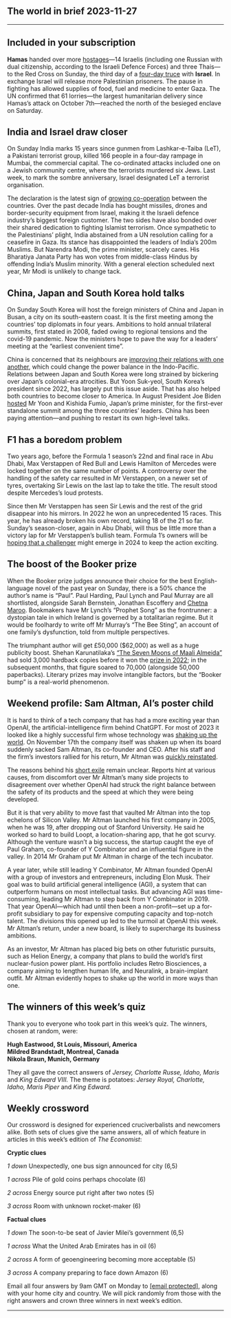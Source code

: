 ## The world in brief 2023-11-27

----------

## Included in your subscription



<strong>Hamas</strong> handed over more [hostages](https://www.economist.com/middle-east-and-africa/2023/11/24/hamas-releases-24-hostages-including-13-israelis)—14 Israelis (including one Russian with dual citizenship, according to the Israeli Defence Forces) and three Thais—to the Red Cross on Sunday, the third day of a [four-day truce](https://www.economist.com/middle-east-and-africa/2023/11/22/israel-strikes-a-hostage-deal-but-promises-the-gaza-war-isnt-over) with <strong>Israel</strong>. In exchange Israel will release more Palestinian prisoners. The pause in fighting has allowed supplies of food, fuel and medicine to enter Gaza. The UN confirmed that 61 lorries—the largest humanitarian delivery since Hamas’s attack on October 7th—reached the north of the besieged enclave on Saturday.

## India and Israel draw closer

On Sunday India marks 15 years since gunmen from Lashkar-e-Taiba (LeT), a Pakistani terrorist group, killed 166 people in a four-day rampage in Mumbai, the commercial capital. The co-ordinated attacks included one on a Jewish community centre, where the terrorists murdered six Jews. Last week, to mark the sombre anniversary, Israel designated LeT a terrorist organisation.

The declaration is the latest sign of [growing co-operation](https://www.economist.com/asia/2023/11/02/narendra-modi-has-shifted-india-from-the-palestinians-to-israel) between the countries. Over the past decade India has bought missiles, drones and border-security equipment from Israel, making it the Israeli defence industry’s biggest foreign customer. The two sides have also bonded over their shared dedication to fighting Islamist terrorism. Once sympathetic to the Palestinians’ plight, India abstained from a UN resolution calling for a ceasefire in Gaza. Its stance has disappointed the leaders of India’s 200m Muslims. But Narendra Modi, the prime minister, scarcely cares. His Bharatiya Janata Party has won votes from middle-class Hindus by offending India’s Muslim minority. With a general election scheduled next year, Mr Modi is unlikely to change tack. 

## China, Japan and South Korea hold talks

On Sunday South Korea will host the foreign ministers of China and Japan in Busan, a city on its south-eastern coast. It is the first meeting among the countries’ top diplomats in four years. Ambitions to hold annual trilateral summits, first stated in 2008, faded owing to regional tensions and the covid-19 pandemic. Now the ministers hope to pave the way for a leaders’ meeting at the “earliest convenient time”. 

China is concerned that its neighbours are [improving their relations with one another](https://www.economist.com/asia/2023/05/04/americas-closest-indo-pacific-allies-are-cosying-up), which could change the power balance in the Indo-Pacific. Relations between Japan and South Korea were long strained by bickering over Japan’s colonial-era atrocities. But Yoon Suk-yeol, South Korea’s president since 2022, has largely put this issue aside. That has also helped both countries to become closer to America. In August President Joe Biden [hosted](https://www.economist.com/asia/2023/08/10/why-joe-biden-will-host-japan-and-south-koreas-leaders-at-camp-david) Mr Yoon and Kishida Fumio, Japan’s prime minister, for the first-ever standalone summit among the three countries’ leaders. China has been paying attention—and pushing to restart its own high-level talks. 

## F1 has a boredom problem

Two years ago, before the Formula 1 season’s 22nd and final race in Abu Dhabi, Max Verstappen of Red Bull and Lewis Hamilton of Mercedes were locked together on the same number of points. A controversy over the handling of the safety car resulted in Mr Verstappen, on a newer set of tyres, overtaking Sir Lewis on the last lap to take the title. The result stood despite Mercedes’s loud protests.

Since then Mr Verstappen has seen Sir Lewis and the rest of the grid disappear into his mirrors. In 2022 he won an unprecedented 15 races. This year, he has already broken his own record, taking 18 of the 21 so far. Sunday’s season-closer, again in Abu Dhabi, will thus be little more than a victory lap for Mr Verstappen’s bullish team. Formula 1’s owners will be [hoping that a challenger](https://www.economist.com/culture/2023/10/20/max-verstappens-brilliance-is-hurting-formula-one) might emerge in 2024 to keep the action exciting. 

## The boost of the Booker prize

When the Booker prize judges announce their choice for the best English-language novel of the past year on Sunday, there is a 50% chance the author’s name is “Paul”. Paul Harding, Paul Lynch and Paul Murray are all shortlisted, alongside Sarah Bernstein, Jonathan Escoffery and [Chetna Maroo](https://www.economist.com/culture/2023/05/18/quiet-artworks-sometimes-make-the-deepest-impressions). Bookmakers have Mr Lynch’s “Prophet Song” as the frontrunner: a dystopian tale in which Ireland is governed by a totalitarian regime. But it would be foolhardy to write off Mr Murray’s “The Bee Sting”, an account of one family’s dysfunction, told from multiple perspectives.

The triumphant author will get £50,000 ($62,000) as well as a huge publicity boost. Shehan Karunatilaka’s [“The Seven Moons of Maali Almeida”](https://www.economist.com/culture/2022/08/18/shehan-karunatilaka-returns-with-another-thrilling-satire) had sold 3,000 hardback copies before it won the [prize in 2022](https://www.economist.com/culture/2022/12/06/these-are-the-economists-best-books-of-2022); in the subsequent months, that figure soared to 70,000 (alongside 50,000 paperbacks). Literary prizes may involve intangible factors, but the “Booker bump” is a real-world phenomenon.

## Weekend profile: Sam Altman, AI’s poster child

It is hard to think of a tech company that has had a more exciting year than OpenAI, the artificial-intelligence firm behind ChatGPT. For most of 2023 it looked like a highly successful firm whose technology was [shaking up the world](https://www.economist.com/business/2023/02/28/investors-are-going-nuts-for-chatgpt-ish-artificial-intelligence). On November 17th the company itself was shaken up when its board suddenly sacked Sam Altman, its co-founder and CEO. After his staff and the firm’s investors rallied for his return, Mr Altman was [quickly reinstated](https://www.economist.com/leaders/2023/11/22/the-fallout-from-the-weirdness-at-openai). 

The reasons behind his [short exile](https://www.economist.com/business/2023/11/23/sam-altmans-return-marks-a-new-phase-for-openai) remain unclear. Reports hint at various causes, from discomfort over Mr Altman’s many side projects to disagreement over whether OpenAI had struck the right balance between the safety of its products and the speed at which they were being developed.

But it is that very ability to move fast that vaulted Mr Altman into the top echelons of Silicon Valley. Mr Altman launched his first company in 2005, when he was 19, after dropping out of Stanford University. He said he worked so hard to build Loopt, a location-sharing app, that he got scurvy. Although the venture wasn’t a big success, the startup caught the eye of Paul Graham, co-founder of Y Combinator and an influential figure in the valley. In 2014 Mr Graham put Mr Altman in charge of the tech incubator.

A year later, while still leading Y Combinator, Mr Altman founded OpenAI with a group of investors and entrepreneurs, including Elon Musk. Their goal was to build artificial general intelligence (AGI), a system that can outperform humans on most intellectual tasks. But advancing AGI was time-consuming, leading Mr Altman to step back from Y Combinator in 2019. That year OpenAI—which had until then been a non-profit—set up a for-profit subsidiary to pay for expensive computing capacity and top-notch talent. The divisions this opened up led to the turmoil at OpenAI this week. Mr Altman’s return, under a new board, is likely to supercharge its business ambitions.

As an investor, Mr Altman has placed big bets on other futuristic pursuits, such as Helion Energy, a company that plans to build the world’s first nuclear-fusion power plant. His portfolio includes Retro Biosciences, a company aiming to lengthen human life, and Neuralink, a brain-implant outfit. Mr Altman evidently hopes to shake up the world in more ways than one.

## The winners of this week’s quiz

Thank you to everyone who took part in this week’s quiz. The winners, chosen at random, were: 

<strong>Hugh Eastwood, St Louis, Missouri, America  
 Mildred Brandstadt, Montreal, Canada  
 Nikola Braun, Munich, Germany</strong>

They all gave the correct answers of <em>Jersey, Charlotte Russe, Idaho, Maris </em>and<em> King Edward VIII. </em>The theme is potatoes:<em> Jersey Royal, Charlotte, Idaho, Maris Piper </em>and<em> King Edward.</em>

## Weekly crossword

Our crossword is designed for experienced cruciverbalists and newcomers alike. Both sets of clues give the same answers, all of which feature in articles in this week’s edition of <em>The Economist</em>:

<strong>Cryptic clues</strong>

<em>1 down </em>Unexpectedly, one bus sign announced for city (6,5)

<em>1 across </em>Pile of gold coins perhaps chocolate (6) 

<em>2 across</em> Energy source put right after two notes (5)

<em>3 across</em> Room with unknown rocket-maker (6) 

<strong>Factual clues</strong>

<em>1 down </em>The soon-to-be seat of Javier Milei’s government (6,5)

<em>1 across </em>What the United Arab Emirates has in oil (6)

<em>2 across</em> A form of geoengineering becoming more acceptable (5)

<em>3 across</em> A company preparing to face down Amazon (6)

Email all four answers by 9am GMT on Monday to [[email&#160;protected]](https://www.economist.com/cdn-cgi/l/email-protection), along with your home city and country. We will pick randomly from those with the right answers and crown three winners in next week’s edition.

----------
